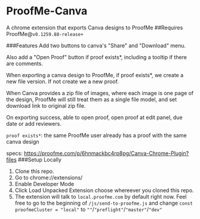 # ProofMe-Canva
A chrome extension that exports Canva designs to ProofMe
##Requires ProofMe@`v0.1259.88-release+ `

<!--<img src="https://github.com/proofme/proofme-canva/blob/master/images/example.png?raw=true">-->
###Features
Add two buttons to canva's "Share" and "Download" menu.

Also add a "Open Proof" button if proof exists*, including a tooltip if there are comments.

When exporting a canva design to ProofMe, if proof exists*, we create a new file version. If not create we a new proof.

When Canva provides a zip file of images, where each image is one page of the design, ProofMe will still treat them as a single file model, and set download link to original zip file.

On exporting success, able to open proof, open proof at edit panel, due date or add reviewers.


`proof exists*`: the same ProofMe user already has a proof with the same canva design

specs: https://proofme.com/p/6hnmackbc4rp8pg/Canva-Chrome-Plugin?files
###Setup Locally
1. Clone this repo.
2. Go to chrome://extensions/
3. Enable Developer Mode
4. Click Load Unpacked Extension choose whereever you cloned this repo.
5. The extension will talk to `local.proofme.com` by default right now.
 Feel free to go to  the beginning of `/js/send-to-proofme.js`
  and change `const proofmeCluster = "local"`
  to `""`/`"preflight"`/`"master"`/`"dev"`
